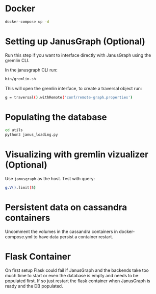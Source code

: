# Docker

```bash
docker-compose up -d
```

# Setting up JanusGraph (Optional)

Run this step if you want to interface directly with JanusGraph using the gremlin CLI.

In the janusgraph CLI run:

```bash
bin/gremlin.sh
```
This will open the gremlin interface, to create a traversal object run:

```bash
g = traversal().withRemote('conf/remote-graph.properties')
```

# Populating the database

```bash
cd utils
python3 janus_loading.py
```

# Visualizing with gremlin vizualizer (Optional)

Use ```janusgraph``` as the host. Test with query: 

```bash
g.V().limit(5)
```

# Persistent data on cassandra containers
Uncomment the volumes in the cassandra containers in docker-compose.yml to have data persist a container restart.

# Flask Container
On first setup Flask could fail if JanusGraph and the backends take too much time to start or even the database is empty and needs to be populated first. If so just restart the flask container when JanusGraph is ready and the DB populated.